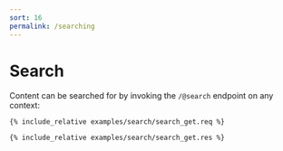 ```yaml
---
sort: 16
permalink: /searching
---
```


# Search

Content can be searched for by invoking the `/@search` endpoint on any context:

```
{% include_relative examples/search/search_get.req %}
```

```
{% include_relative examples/search/search_get.res %}
```
